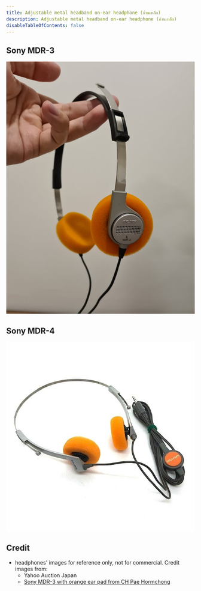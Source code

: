 ```yaml
---
title: Adjustable metal headband on-ear headphone (ก้านเหล็ก)
description: Adjustable metal headband on-ear headphone (ก้านเหล็ก)
disableTableOfContents: false
---
```


## Sony MDR-3

![](images/adjustable-metal-headband-on-ear-headphone/sony-mdr-3.png)

## Sony MDR-4

![](images/adjustable-metal-headband-on-ear-headphone/sony-mdr-4.png)


## Credit
- headphones' images for reference only, not for commercial. Credit images from:
  - Yahoo Auction Japan
  - [Sony MDR-3 with orange ear pad from CH Pae Hormchong](https://www.facebook.com/CH.Pae.HC)

